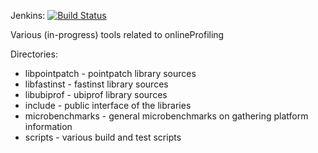 
Jenkins: [![Build Status](http://tester-lin.soic.indiana.edu:8080/buildStatus/icon?job=UbiProf_tests)](http://tester-lin.soic.indiana.edu:8080/job/UbiProf_tests/)


Various (in-progress) tools related to onlineProfiling

Directories:

 * libpointpatch - pointpatch library sources
 * libfastinst   - fastinst library sources
 * libubiprof    - ubiprof library sources
 * include       - public interface of the libraries
 * microbenchmarks - general microbenchmarks on gathering platform information
 * scripts       - various build and test scripts
